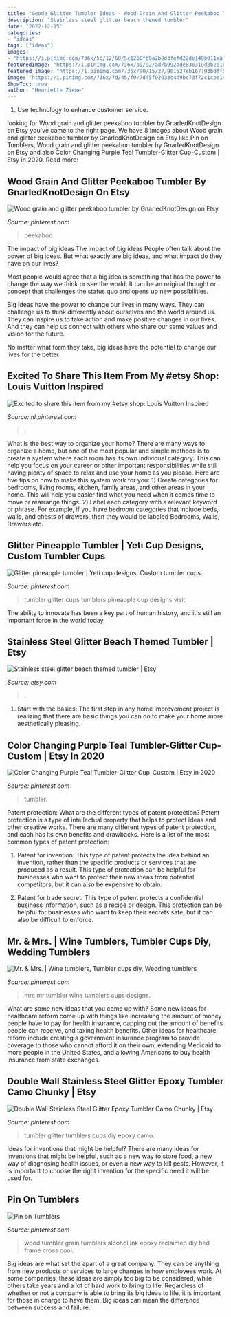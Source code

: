 ```yaml
---
title: "Geode Glitter Tumbler Ideas - Wood Grain And Glitter Peekaboo Tumbler By Gnarledknotdesign On Etsy"
description: "Stainless steel glitter beach themed tumbler"
date: "2022-12-15"
categories:
- "ideas"
tags: ["ideas"]
images:
- "https://i.pinimg.com/736x/5c/12/60/5c1260fb9a2b8d3fefd22de140b011aa.jpg"
featuredImage: "https://i.pinimg.com/736x/b9/92/ad/b992ade83631dd8b2e183f3325042d39.jpg"
featured_image: "https://i.pinimg.com/736x/90/15/27/901527eb167793bdff5c48644a4a9851.jpg"
image: "https://i.pinimg.com/736x/7d/45/f0/7d45f02033c4d9bc73f72c1cbe19abfb.jpg"
ShowToc: true
author: "Henriette Zieme"
---
```



1. Use technology to enhance customer service.

	

		
looking for Wood grain and glitter peekaboo tumbler by GnarledKnotDesign on Etsy you've came to the right page. We have 8 Images about Wood grain and glitter peekaboo tumbler by GnarledKnotDesign on Etsy like Pin on Tumblers, Wood grain and glitter peekaboo tumbler by GnarledKnotDesign on Etsy and also Color Changing Purple Teal Tumbler-Glitter Cup-Custom | Etsy in 2020. Read more:
		
    
## Wood Grain And Glitter Peekaboo Tumbler By GnarledKnotDesign On Etsy

<img loading=lazy src="https://i.pinimg.com/736x/3e/ad/23/3ead2327c1550d3c43096e810f53b022.jpg" onerror="this.onerror=null;this.src='https://tse1.mm.bing.net/th?id=OIP.30e6_OoARruVYonmU3DlFAHaJ3&amp;pid=15.1';" alt="Wood grain and glitter peekaboo tumbler by GnarledKnotDesign on Etsy">

_Source: pinterest.com_

>peekaboo. 

	

The impact of big ideas
The impact of big ideas
People often talk about the power of big ideas. But what exactly are big ideas, and what impact do they have on our lives?

Most people would agree that a big idea is something that has the power to change the way we think or see the world. It can be an original thought or concept that challenges the status quo and opens up new possibilities.

Big ideas have the power to change our lives in many ways. They can challenge us to think differently about ourselves and the world around us. They can inspire us to take action and make positive changes in our lives. And they can help us connect with others who share our same values and vision for the future.

No matter what form they take, big ideas have the potential to change our lives for the better.

    
## Excited To Share This Item From My #etsy Shop: Louis Vuitton Inspired

<img loading=lazy src="https://i.pinimg.com/736x/7d/45/f0/7d45f02033c4d9bc73f72c1cbe19abfb.jpg" onerror="this.onerror=null;this.src='https://tse4.mm.bing.net/th?id=OIP.RTVSPyNuo5DsOLFm6K4gdwHaJQ&amp;pid=15.1';" alt="Excited to share this item from my #etsy shop: Louis Vuitton Inspired">

_Source: nl.pinterest.com_

>. 

	

What is the best way to organize your home?
There are many ways to organize a home, but one of the most popular and simple methods is to create a system where each room has its own individual category. This can help you focus on your career or other important responsibilities while still having plenty of space to relax and use your home as you please. Here are five tips on how to make this system work for you: 1) Create categories for bedrooms, living rooms, kitchen, family areas, and other areas in your home. This will help you easier find what you need when it comes time to move or rearrange things. 2) Label each category with a relevant keyword or phrase. For example, if you have bedroom categories that include beds, walls, and chests of drawers, then they would be labeled Bedrooms, Walls, Drawers etc.

    
## Glitter Pineapple Tumbler | Yeti Cup Designs, Custom Tumbler Cups

<img loading=lazy src="https://i.pinimg.com/736x/b9/92/ad/b992ade83631dd8b2e183f3325042d39.jpg" onerror="this.onerror=null;this.src='https://tse3.mm.bing.net/th?id=OIP.6bVSzExo1xvZRwU5cKuahwHaJ3&amp;pid=15.1';" alt="Glitter pineapple tumbler | Yeti cup designs, Custom tumbler cups">

_Source: pinterest.com_

>tumbler glitter cups tumblers pineapple cup designs visit. 

	

The ability to innovate has been a key part of human history, and it's still an important force in the world today.

    
## Stainless Steel Glitter Beach Themed Tumbler | Etsy

<img loading=lazy src="https://i.etsystatic.com/13519323/r/il/3dbe4d/1449986378/il_794xN.1449986378_tfqk.jpg" onerror="this.onerror=null;this.src='https://tse2.mm.bing.net/th?id=OIP.FOH6yPgV-1fIJhBq2PGZrAHaMP&amp;pid=15.1';" alt="Stainless steel glitter beach themed tumbler | Etsy">

_Source: etsy.com_

>. 

	

1. Start with the basics: The first step in any home improvement project is realizing that there are basic things you can do to make your home more aesthetically pleasing.

    
## Color Changing Purple Teal Tumbler-Glitter Cup-Custom | Etsy In 2020

<img loading=lazy src="https://i.pinimg.com/736x/52/b5/20/52b520287106e26878e0c319515decda.jpg" onerror="this.onerror=null;this.src='https://tse2.mm.bing.net/th?id=OIP.bu_Bi9OCrqO0LifeiMQT_wHaKB&amp;pid=15.1';" alt="Color Changing Purple Teal Tumbler-Glitter Cup-Custom | Etsy in 2020">

_Source: pinterest.com_

>tumbler. 

	

Patent protection: What are the different types of patent protection?
Patent protection is a type of intellectual property that helps to protect ideas and other creative works. There are many different types of patent protection, and each has its own benefits and drawbacks. Here is a list of the most common types of patent protection:
1) Patent for invention: This type of patent protects the idea behind an invention, rather than the specific products or services that are produced as a result. This type of protection can be helpful for businesses who want to protect their new ideas from potential competitors, but it can also be expensive to obtain.

2) Patent for trade secret: This type of patent protects a confidential business information, such as a recipe or design. This protection can be helpful for businesses who want to keep their secrets safe, but it can also be difficult to enforce.

    
## Mr. &amp; Mrs. | Wine Tumblers, Tumbler Cups Diy, Wedding Tumblers

<img loading=lazy src="https://i.pinimg.com/736x/07/c2/cc/07c2cc737db67a1d9cd80db7e35cd446.jpg" onerror="this.onerror=null;this.src='https://tse1.mm.bing.net/th?id=OIP.-ATXI4sOS_CkTWOIKf15DgHaJ3&amp;pid=15.1';" alt="Mr. &amp; Mrs. | Wine tumblers, Tumbler cups diy, Wedding tumblers">

_Source: pinterest.com_

>mrs mr tumbler wine tumblers cups designs. 

	

What are some new ideas that you come up with?
Some new ideas for healthcare reform come up with things like increasing the amount of money people have to pay for health insurance, capping out the amount of benefits people can receive, and taxing health benefits. Other ideas for healthcare reform include creating a government insurance program to provide coverage to those who cannot afford it on their own, extending Medicaid to more people in the United States, and allowing Americans to buy health insurance from state exchanges.

    
## Double Wall Stainless Steel Glitter Epoxy Tumbler Camo Chunky | Etsy

<img loading=lazy src="https://i.pinimg.com/736x/5c/12/60/5c1260fb9a2b8d3fefd22de140b011aa.jpg" onerror="this.onerror=null;this.src='https://tse2.mm.bing.net/th?id=OIP.lLsYh_r_Ov7Egy_yi7JWGAHaKA&amp;pid=15.1';" alt="Double Wall Stainless Steel Glitter Epoxy Tumbler Camo Chunky | Etsy">

_Source: pinterest.com_

>tumbler glitter tumblers cups diy epoxy camo. 

	

Ideas for inventions that might be helpful?
There are many ideas for inventions that might be helpful, such as a new way to store food, a new way of diagnosing health issues, or even a new way to kill pests. However, it is important to choose the right invention for the specific need it will be used for.

    
## Pin On Tumblers

<img loading=lazy src="https://i.pinimg.com/736x/90/15/27/901527eb167793bdff5c48644a4a9851.jpg" onerror="this.onerror=null;this.src='https://tse1.mm.bing.net/th?id=OIP.3kpapsQ0rGc2mtYM5R7JmAHaJ3&amp;pid=15.1';" alt="Pin on Tumblers">

_Source: pinterest.com_

>wood tumbler grain tumblers alcohol ink epoxy reclaimed diy bed frame cross cool. 

	

Big ideas are what set the apart of a great company. They can be anything from new products or services to large changes in how employees work. At some companies, these ideas are simply too big to be considered, while others take years and a lot of hard work to bring to life. Regardless of whether or not a company is able to bring its big ideas to life, it is important for those in charge to have them. Big ideas can mean the difference between success and failure.

